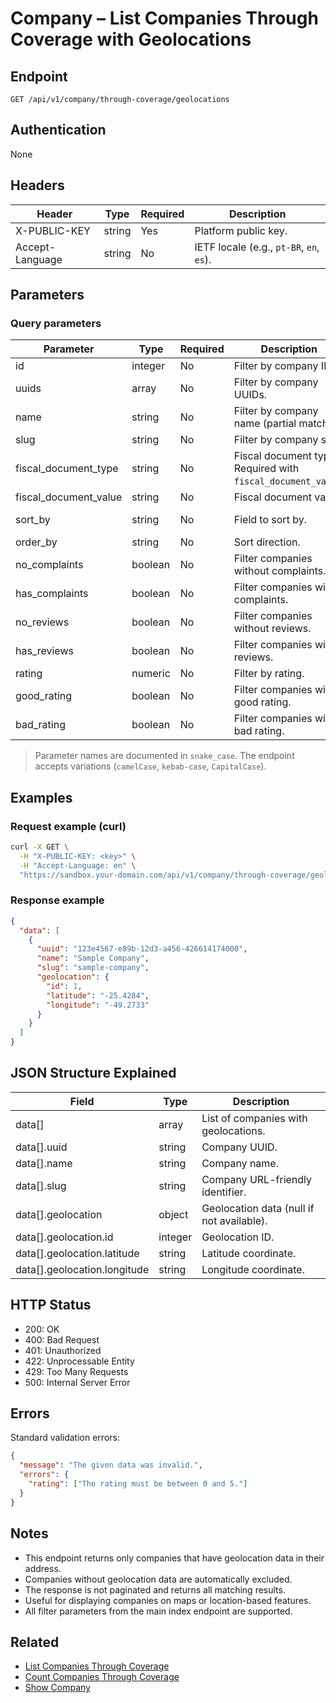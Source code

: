 # Company – List Companies Through Coverage with Geolocations

## Endpoint

```
GET /api/v1/company/through-coverage/geolocations
```

## Authentication

None

## Headers

| Header           | Type   | Required | Description |
| ---------------- | ------ | -------- | ----------- |
| X-PUBLIC-KEY     | string | Yes      | Platform public key. |
| Accept-Language  | string | No       | IETF locale (e.g., `pt-BR`, `en`, `es`). |

## Parameters

### Query parameters

| Parameter | Type    | Required | Description | Default/Values |
| --------- | ------- | -------- | ----------- | -------------- |
| id | integer | No | Filter by company ID. | - |
| uuids | array | No | Filter by company UUIDs. | - |
| name | string | No | Filter by company name (partial match). | max: 255 |
| slug | string | No | Filter by company slug. | max: 255 |
| fiscal_document_type | string | No | Fiscal document type. Required with `fiscal_document_value`. | enum values |
| fiscal_document_value | string | No | Fiscal document value. | max: 255 |
| sort_by | string | No | Field to sort by. | name (max: 255) |
| order_by | string | No | Sort direction. | ASC (max: 4) |
| no_complaints | boolean | No | Filter companies without complaints. | false |
| has_complaints | boolean | No | Filter companies with complaints. | false |
| no_reviews | boolean | No | Filter companies without reviews. | false |
| has_reviews | boolean | No | Filter companies with reviews. | false |
| rating | numeric | No | Filter by rating. | 0-5 |
| good_rating | boolean | No | Filter companies with good rating. | false |
| bad_rating | boolean | No | Filter companies with bad rating. | false |

> Parameter names are documented in `snake_case`. The endpoint accepts variations (`camelCase`, `kebab-case`, `CapitalCase`).

## Examples

### Request example (curl)

```bash
curl -X GET \
  -H "X-PUBLIC-KEY: <key>" \
  -H "Accept-Language: en" \
  "https://sandbox.your-domain.com/api/v1/company/through-coverage/geolocations?name=Sample"
```

### Response example

```json
{
  "data": [
    {
      "uuid": "123e4567-e89b-12d3-a456-426614174000",
      "name": "Sample Company",
      "slug": "sample-company",
      "geolocation": {
        "id": 1,
        "latitude": "-25.4284",
        "longitude": "-49.2733"
      }
    }
  ]
}
```

## JSON Structure Explained

| Field       | Type    | Description |
| ----------- | ------- | ----------- |
| data[] | array | List of companies with geolocations. |
| data[].uuid | string | Company UUID. |
| data[].name | string | Company name. |
| data[].slug | string | Company URL-friendly identifier. |
| data[].geolocation | object | Geolocation data (null if not available). |
| data[].geolocation.id | integer | Geolocation ID. |
| data[].geolocation.latitude | string | Latitude coordinate. |
| data[].geolocation.longitude | string | Longitude coordinate. |

## HTTP Status

- 200: OK
- 400: Bad Request
- 401: Unauthorized
- 422: Unprocessable Entity
- 429: Too Many Requests
- 500: Internal Server Error

## Errors

Standard validation errors:

```json
{
  "message": "The given data was invalid.",
  "errors": {
    "rating": ["The rating must be between 0 and 5."]
  }
}
```

## Notes

- This endpoint returns only companies that have geolocation data in their address.
- Companies without geolocation data are automatically excluded.
- The response is not paginated and returns all matching results.
- Useful for displaying companies on maps or location-based features.
- All filter parameters from the main index endpoint are supported.

## Related

- [List Companies Through Coverage](CompanyThroughCoverageIndex.md)
- [Count Companies Through Coverage](CompanyThroughCoverageCounter.md)
- [Show Company](CompanyShow.md)
